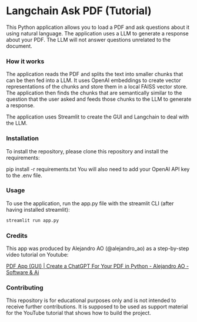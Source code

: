 # Langchain Ask PDF (Tutorial)

This Python application allows you to load a PDF and ask questions about it using natural language. The application uses a LLM to generate a response about your PDF. The LLM will not answer questions unrelated to the document.

### How it works

The application reads the PDF and splits the text into smaller chunks that can be then fed into a LLM. It uses OpenAI embeddings to create vector representations of the chunks and store them in a local FAISS vector store. The application then finds the chunks that are semantically similar to the question that the user asked and feeds those chunks to the LLM to generate a response.

The application uses Streamlit to create the GUI and Langchain to deal with the LLM.

### Installation

To install the repository, please clone this repository and install the requirements:

pip install -r requirements.txt
You will also need to add your OpenAI API key to the .env file.

### Usage

To use the application, run the app.py file with the streamlit CLI (after having installed streamlit):

```bash
streamlit run app.py
```

### Credits

This app was produced by Alejandro AO (@alejandro_ao) as a step-by-step video tutorial on Youtube:

[PDF App (GUI) | Create a ChatGPT For Your PDF in Python - Alejandro AO - Software & Ai](https://www.youtube.com/watch?v=wUAUdEw5oxM&ab_channel=AlejandroAO-Software%26Ai)

### Contributing

This repository is for educational purposes only and is not intended to receive further contributions. It is supposed to be used as support material for the YouTube tutorial that shows how to build the project.

